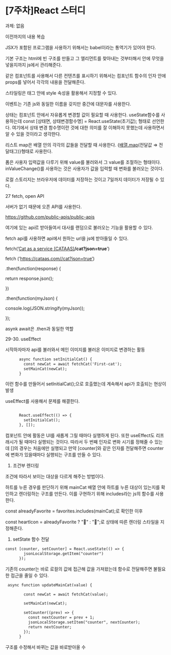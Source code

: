 # [7주차]React 스터디

과제: 없음 

이전까지의 내용 복습

JSX가 포함된 프로그램을 사용하기 위해서는 babel이라는 통역기가 있어야 한다. 

기본 구조는 html에 빈 구조를 만들고 그 엘리먼트를 찾아내는 것부터해서 안에 무엇을 넣을지까지 js에서 관리해준다. 

같은 컴포넌트를 사용해서 다른 컨텐츠를 표시하기 위해서는 컴포넌트 함수의 인자 안에 props를 넣어서 각각의 내용을 전달해준다. 

스타일링은 태그 안에 style 속성을 활용해서 지정할 수 있다. 

이벤트는 기존 js와 동일한 이름을 갖지만 중간에 대문자를 사용한다. 

상태는 컴포넌트 안에서 자유롭게 변경할 값이 필요할 때 사용한다. useState함수를 사용하는데 const [상태면, 상태변경함수명] = React.useState(초기값); 형태로 선언한다. 여기에서 상태 변경 함수명이란 것에 대한 의미를 잘 이해하지 못했는데 사용하면서 알 수 있을 것이라고 생각한다. 

리스트 map은 배열 안의 각각의 값들을 전달할 때 사용한다. {[배열.map](http://배열.map)(전달값 ⇒ 전달태그)}형태로 사용한다. 

폼은 사용자 입력값을 다루기 위해 value를 불러와서 그 value를 조절하는 형태이다. inValueChange()를 사용하는 것은 사용자가 값을 입력할 때 변화를 불러오는 것이다. 

로컬 스토리지는 브라우저에 데이터를 저장하는 것이고 7일까지 데이터가 저장될 수 있다.  

27 fetch, open API

서버가 없기 때문에 오픈 API를 사용한다. 

https://github.com/public-apis/public-apis

여기에 있는 api르 받아들여서 대사를 랜덤으로 불러오는 기능을 활용할 수 있다. 

fetch api를 사용하면 api에서 원하는 url을 js에 받아들일 수 있다. 

fetch(’[Cat as a service (CATAAS)](https://cataas.com/)**/cat?json=true**’)

fetch (’https://cataas.com//cat?json=true’)

.then(function(response) {

return response.json();

})

.then(function(myJson) {

console.log(JSON.stringify(myJson));

});

asynk await은 .then과 동일한 역할 

29-30. useEffect

시작하자마자 api를 불러와서 메인 이미지를 불러온 이미지로 변경하는 활동

```html
      async function setInitialCat() {
        const newCat = await fetchCat('First-cat');
        setMainCat(newCat);
      }
```

이런 함수를 만들어서 setInitialCat();으로 호출했는데 계속해서 api가 호출되는 현상이 발생

useEffect를 사용해서 문제를 해결한다. 

```html

      React.useEffect(() => {
        setInitialCat();
      }, []);
```

컴포넌트 안에 활동은 UI를 새롭게 그릴 때마다 실행하게 된다. 또한 useEffect도 리프래시가 될 때마다 실행되는 것이다. 따라서 두 번째 인자로 변화 시기를 정해줄 수 있는데 []의 경우는 처음에만 실행되고 만약 [counter]와 같은 인자를 전달해주면 counter에 변화가 있을때마다 실행되는 구조를 만들 수 있다. 

1. 조건부 렌더링

조건에 따라서 보이는 대상을 다르게 해주는 방법이다. 

하트를 누른 경우를 판단하기 위해 mainCat 배열 안에 하트를 누른 대상이 있는지를 확인하고 렌더링하는 구조를 만든다. 이를 구현하기 위해 includes라는 js의 함수를 사용한다. 

const alreadyFavorite = favorites.includes(mainCat);로 확인한 이후

const heartIcon = alreadyFavorite ? "💖" : "🤍";로 상태에 따른 렌더링 스타일을 지정해준다. 

1. setState 함수 전달

```html
const [counter, setCounter] = React.useState(() => {
        jsonLocalStorage.getItem("counter")
      });
```

기존의 counter는 바로 로컬의 값에 접근해 값을 가져왔는데 함수로 전달해주면 불필요한 접근을 줄일 수 있다. 

```html
 async function updateMainCat(value) {

        const newCat = await fetchCat(value);

        setMainCat(newCat);

        setCounter((prev) => {
          const nextCounter = prev + 1;
          jsonLocalStorage.setItem("counter", nextCounter);
          return nextCounter;
        });
      }

```

구조를 수정해서 바뀌는 값을 바로받아올 수